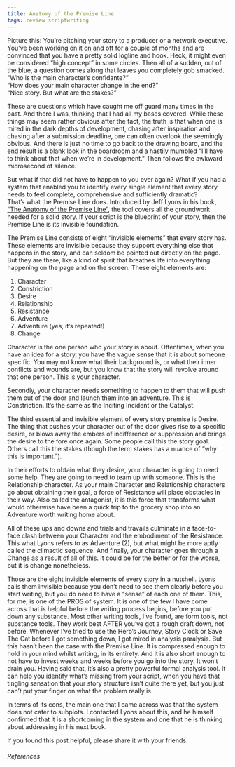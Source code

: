 ```yaml
---
title: Anatomy of the Premise Line
tags: review scriptwriting
---
```


      

Picture this: You’re pitching your story to a producer or a network executive. You’ve been working on it on and off for a couple of months and are convinced that you have a pretty solid logline and hook. Heck, it might even be considered “high concept” in some circles. Then all of a sudden, out of the blue, a question comes along that leaves you completely gob smacked.  
“Who is the main character’s confidante?”  
“How does your main character change in the end?”  
“Nice story. But what are the stakes?”

These are questions which have caught me off guard many times in the past. And there I was, thinking that I had all my bases covered. While these things may seem rather obvious after the fact, the truth is that when one is mired in the dark depths of development, chasing after inspiration and chasing after a submission deadline, one can often overlook the seemingly obvious. And there is just no time to go back to the drawing board, and the end result is a blank look in the boardroom and a hastily mumbled “I’ll have to think about that when we’re in development.” Then follows the awkward microsecond of silence.

But what if that did not have to happen to you ever again? What if you had a system that enabled you to identify every single element that every story needs to feel complete, comprehensive and sufficiently dramatic?  
That’s what the Premise Line does. Introduced by Jeff Lyons in his book, [“The Anatomy of the Premise Line”](https://amzn.to/36bNFPu), the tool covers all the groundwork needed for a solid story. If your script is the blueprint of your story, then the Premise Line is its invisible foundation.   

The Premise Line consists of eight “invisible elements” that every story has. These elements are invisible because they support everything else that happens in the story, and can seldom be pointed out directly on the page. But they are there, like a kind of spirit that breathes life into everything happening on the page and on the screen. These eight elements are:

  
1. Character  
2. Constriction  
3. Desire  
4. Relationship  
5. Resistance  
6. Adventure  
7. Adventure (yes, it’s repeated!)  
8. Change

  

  
Character is the one person who your story is about. Oftentimes, when you have an idea for a story, you have the vague sense that it is about someone specific. You may not know what their background is, or what their inner conflicts and wounds are, but you know that the story will revolve around that one person. This is your character. 

  
Secondly, your character needs something to happen to them that will push them out of the door and launch them into an adventure. This is Constriction. It’s the same as the Inciting Incident or the Catalyst. 

  
The third essential and invisible element of every story premise is Desire. The thing that pushes your character out of the door gives rise to a specific desire, or blows away the embers of indifference or suppression and brings the desire to the fore once again. Some people call this the story goal. Others call this the stakes (though the term stakes has a nuance of “why this is important.”). 

  

In their efforts to obtain what they desire, your character is going to need some help. They are going to need to team up with someone. This is the Relationship character. As your main Character and Relationship characters go about obtaining their goal, a force of Resistance will place obstacles in their way. Also called the antagonist, it is this force that transforms what would otherwise have been a quick trip to the grocery shop into an Adventure worth writing home about. 

  
All of these ups and downs and trials and travails culminate in a face-to-face clash between your Character and the embodiment of the Resistance. This what Lyons refers to as Adventure (2), but what might be more aptly called the climactic sequence. And finally, your character goes through a Change as a result of all of this. It could be for the better or for the worse, but it is change nonetheless. 

  
Those are the eight invisible elements of every story in a nutshell. Lyons calls them invisible because you don’t need to see them clearly before you start writing, but you do need to have a “sense” of each one of them. This, for me, is one of the PROS of system. It is one of the few I have come across that is helpful before the writing process begins, before you put down any substance. Most other writing tools, I’ve found, are form tools, not substance tools. They work best AFTER you’ve got a rough draft down, not before. Whenever I’ve tried to use the Hero’s Journey, Story Clock or Save The Cat before I got something down, I got mired in analysis paralysis. But this hasn’t been the case with the Premise Line. It is compressed enough to hold in your mind whilst writing, in its entirety. And it is also short enough to not have to invest weeks and weeks before you go into the story. It won’t drain you. Having said that, it’s also a pretty powerful formal analysis tool. It can help you identify what’s missing from your script, when you have that tingling sensation that your story structure isn’t quite there yet, but you just can’t put your finger on what the problem really is. 

  
In terms of its cons, the main one that I came across was that the system does not cater to subplots. I contacted Lyons about this, and he himself confirmed that it is a shortcoming in the system and one that he is thinking about addressing in his next book.

  

 If you found this post helpful, please share it with your friends.








###### References